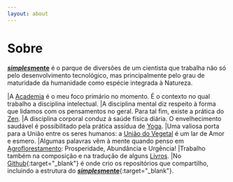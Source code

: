 ```yaml
---
layout: about
---
```

# Sobre

[***simples*mente**]() é o parque de diversões de um cientista que trabalha não só pelo desenvolvimento tecnológico, mas principalmente pelo grau de maturidade da humanidade como espécie integrada à Natureza.

|A [Academia](academia) é o meu foco primário no momento. É o contexto no qual trabalho a disciplina intelectual.
|A disciplina mental diz respeito à forma que lidamos com os pensamentos no geral. Para tal fim, existe a prática do [Zen](zen).
|A disciplina corporal conduz à saúde física diária. O envelhecimento saudável é possibilitado pela prática assídua de [Yoga](yoga).
|Uma valiosa porta para a União entre os seres humanos: a [União do Vegetal](udv) é um lar de Amor e esmero.
|Algumas palavras vêm à mente quando penso em [Agroflorestamento](agroflor): Prosperidade, Abundância e Urgência!
|Trabalho também na composição e na tradução de alguns [Livros](livros).
|No [Github](https://github.com/arthurpaulino){:target="_blank"} é onde crio os repositórios que compartilho, incluindo a estrutura do [***simples*mente**](https://github.com/arthurpaulino/arthurpaulino.github.io){:target="_blank"}.
